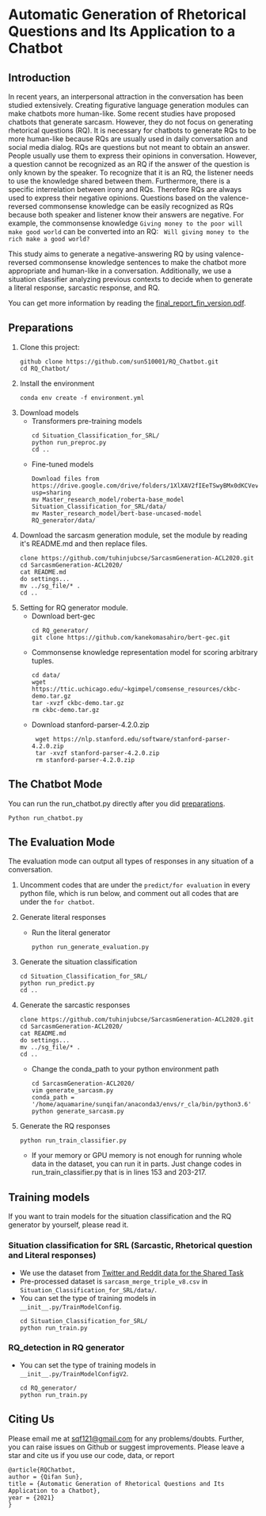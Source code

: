# Automatic Generation of Rhetorical Questions and Its Application to a Chatbot
## Introduction
In recent years, an interpersonal attraction in the conversation has been studied extensively.
Creating figurative language generation modules can make chatbots more human-like.
Some recent studies have proposed chatbots that generate sarcasm. 
However, they do not focus on generating rhetorical questions (RQ).
It is necessary for chatbots to generate RQs to be more human-like because RQs are usually used in daily conversation 
and social media dialog.
RQs are questions but not meant to obtain an answer.
People usually use them to express their opinions in conversation. However, a question cannot be recognized as an RQ if 
the answer of the question is only known by the speaker. 
To recognize that it is an RQ, the listener needs to use the knowledge shared between them. 
Furthermore, there is a specific interrelation between irony and RQs. Therefore RQs are always used to express their 
negative opinions.
Questions based on the valence-reversed commonsense knowledge can be easily recognized as RQs because both speaker and 
listener know their answers are negative.
For example, the commonsense knowledge ``Giving money to the poor will make good world`` can be converted into an RQ: ``
Will giving money to the rich make a good world?``

This study aims to generate a negative-answering RQ by using valence-reversed commonsense knowledge sentences to make 
the chatbot more appropriate and human-like in a conversation. Additionally, we use a situation classifier analyzing 
previous contexts to decide when to generate a literal response, sarcastic response, and RQ.

You can get more information by reading 
the [final_report_fin_version.pdf](https://github.com/sun510001/RQ_Chatbot/blob/master/final_report_fin_version.pdf).

## Preparations
1. Clone this project:
    ```script
    github clone https://github.com/sun510001/RQ_Chatbot.git
    cd RQ_Chatbot/
    ```
2. Install the environment
    ```script
    conda env create -f environment.yml
    ```
3. Download models
   * Transformers pre-training models
        ```script
        cd Situation_Classification_for_SRL/
        python run_preproc.py
        cd ..
        ```
   * Fine-tuned models
       ```script
       Download files from https://drive.google.com/drive/folders/1XlXAV2fIEeTSwyBMx0dKCVevsA3XfWM_?usp=sharing
       mv Master_research_model/roberta-base_model Situation_Classification_for_SRL/data/
       mv Master_research_model/bert-base-uncased-model RQ_generator/data/
       ```
4. Download the sarcasm generation module, set the module by reading it's README.md and then replace 
   files.
    ```script
    clone https://github.com/tuhinjubcse/SarcasmGeneration-ACL2020.git
    cd SarcasmGeneration-ACL2020/
    cat README.md
    do settings... 
    mv ../sg_file/* .
    cd ..
    ```
5. Setting for RQ generator module.
    * Download bert-gec
        ```script
        cd RQ_generator/
        git clone https://github.com/kanekomasahiro/bert-gec.git
        ```
    * Commonsense knowledge representation model for scoring arbitrary tuples.
        ```script
        cd data/
        wget https://ttic.uchicago.edu/~kgimpel/comsense_resources/ckbc-demo.tar.gz
        tar -xvzf ckbc-demo.tar.gz
        rm ckbc-demo.tar.gz
        ```
    * Download stanford-parser-4.2.0.zip 
        ```script
         wget https://nlp.stanford.edu/software/stanford-parser-4.2.0.zip
         tar -xvzf stanford-parser-4.2.0.zip
         rm stanford-parser-4.2.0.zip
        ```
## The Chatbot Mode
You can run the run_chatbot.py directly after you did [preparations](#Preparations).
```script
Python run_chatbot.py
```

## The Evaluation Mode
The evaluation mode can output all types of responses in any situation of a conversation. 

1. Uncomment codes that are under the ``predict/for evaluation`` in every python file, which is run below, 
   and comment out all codes that are under the ``for chatbot``.
   
2. Generate literal responses
    * Run the literal generator
        ```script
        python run_generate_evaluation.py
        ```
  
3. Generate the situation classification
    ```script
    cd Situation_Classification_for_SRL/
    python run_predict.py
    cd ..
    ```

4. Generate the sarcastic responses
    ```script
    clone https://github.com/tuhinjubcse/SarcasmGeneration-ACL2020.git
    cd SarcasmGeneration-ACL2020/
    cat README.md
    do settings... 
    mv ../sg_file/* .
    cd ..
    ```

    * Change the conda_path to your python environment path
        ```script
        cd SarcasmGeneration-ACL2020/
        vim generate_sarcasm.py
        conda_path = '/home/aquamarine/sunqifan/anaconda3/envs/r_cla/bin/python3.6'
        python generate_sarcasm.py
        ```

5. Generate the RQ responses
    ```script
    python run_train_classifier.py
    ```
    * If your memory or GPU memory is not enough for running whole data in the dataset, you can run it in parts.
    Just change codes in run_train_classifier.py that is in lines 153 and 203-217.
    

## Training models
If you want to train models for the situation classification and the RQ generator by yourself, please read it.
### Situation classification for SRL (Sarcastic, Rhetorical question and Literal responses)
* We use the dataset
from [Twitter and Reddit data for the Shared Task](https://github.com/EducationalTestingService/sarcasm)
* Pre-processed dataset is ``sarcasm_merge_triple_v8.csv`` in ``Situation_Classification_for_SRL/data/``.
* You can set the type of training models in ``__init__.py/TrainModelConfig``.
    ```script
    cd Situation_Classification_for_SRL/
    python run_train.py
    ```

### RQ_detection in RQ generator
* You can set the type of training models in ``__init__.py/TrainModelConfigV2``.
    ```script
    cd RQ_generator/
    python run_train.py
    ```

## Citing Us
Please email me at sqf121@gmail.com for any problems/doubts. Further, you can raise issues on Github or suggest improvements.
Please leave a star and cite us if you use our code, data, or report
```script
@article{RQChatbot,
author = {Qifan Sun},
title = {Automatic Generation of Rhetorical Questions and Its Application to a Chatbot},
year = {2021}
}
```
